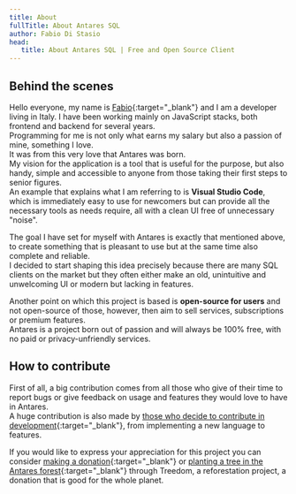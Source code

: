 ```yaml
---
title: About
fullTitle: About Antares SQL
author: Fabio Di Stasio
head:
   title: About Antares SQL | Free and Open Source Client
---
```


## Behind the scenes

Hello everyone, my name is [Fabio](https://fabiodistasio.it){:target="_blank"} and I am a developer living in Italy. I have been working mainly on JavaScript stacks, both frontend and backend for several years.  
Programming for me is not only what earns my salary but also a passion of mine, something I love.  
It was from this very love that Antares was born.  
My vision for the application is a tool that is useful for the purpose, but also handy, simple and accessible to anyone from those taking their first steps to senior figures.  
An example that explains what I am referring to is **Visual Studio Code**, which is immediately easy to use for newcomers but can provide all the necessary tools as needs require, all with a clean UI free of unnecessary "noise".  

The goal I have set for myself with Antares is exactly that mentioned above, to create something that is pleasant to use but at the same time also complete and reliable.  
I decided to start shaping this idea precisely because there are many SQL clients on the market but they often either make an old, unintuitive and unwelcoming UI or modern but lacking in features.

Another point on which this project is based is **open-source for users** and not open-source of those, however, then aim to sell services, subscriptions or premium features.  
Antares is a project born out of passion and will always be 100% free, with no paid or privacy-unfriendly services.  

## How to contribute

First of all, a big contribution comes from all those who give of their time to report bugs or give feedback on usage and features they would love to have in Antares.  
A huge contribution is also made by [those who decide to contribute in development](https://github.com/antares-sql/antares#contributors-){:target="_blank"}, from implementing a new language to features.

If you would like to express your appreciation for this project you can consider [making a donation](https://www.paypal.com/paypalme/fabiodistasio){:target="_blank"} or [planting a tree in the Antares forest](https://www.treedom.net/en/user/fabio-di-stasio/event/antares-for-the-planet){:target="_blank"} through Treedom, a reforestation project, a donation that is good for the whole planet.
